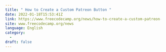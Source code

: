 ```yaml
---
title: " How to Create a Custom Patreon Button "
date: 2022-01-18T15:53:41Z
link: https://www.freecodecamp.org/news/how-to-create-a-custom-patreon-button/?utm_medium=RSS&utm_source=news.12bit.vn
site: www.freecodecamp.org/news
language: English
category:
  -   
draft: false
---
```

